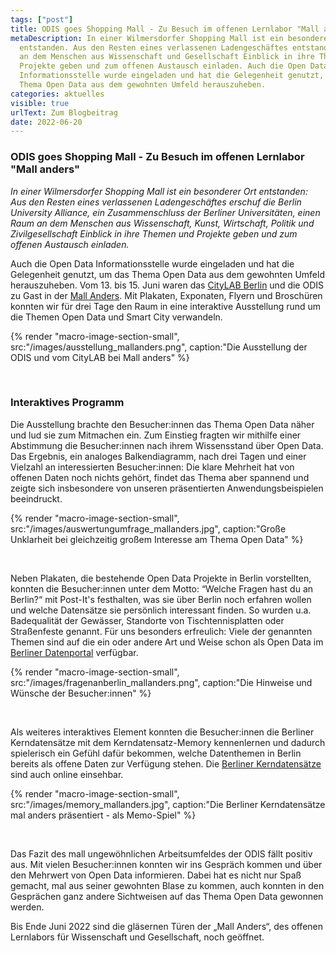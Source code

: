 ```yaml
---
tags: ["post"]
title: ODIS goes Shopping Mall - Zu Besuch im offenen Lernlabor "Mall anders"
metaDescription: In einer Wilmersdorfer Shopping Mall ist ein besonderer Ort
  entstanden. Aus den Resten eines verlassenen Ladengeschäftes entstand ein Raum
  an dem Menschen aus Wissenschaft und Gesellschaft Einblick in ihre Themen und
  Projekte geben und zum offenen Austausch einladen. Auch die Open Data
  Informationsstelle wurde eingeladen und hat die Gelegenheit genutzt, um das
  Thema Open Data aus dem gewohnten Umfeld herauszuheben.
categories: aktuelles
visible: true
urlText: Zum Blogbeitrag
date: 2022-06-20
---
```


### ODIS goes Shopping Mall - Zu Besuch im offenen Lernlabor "Mall anders"

_In einer Wilmersdorfer Shopping Mall ist ein besonderer Ort entstanden: Aus den Resten eines verlassenen Ladengeschäftes erschuf die Berlin University Alliance, ein Zusammenschluss der Berliner Universitäten, einen Raum an dem Menschen aus Wissenschaft, Kunst, Wirtschaft, Politik und Zivilgesellschaft Einblick in ihre Themen und Projekte geben und zum offenen Austausch einladen._

Auch die Open Data Informationsstelle wurde eingeladen und hat die Gelegenheit genutzt, um das Thema Open Data aus dem gewohnten Umfeld herauszuheben.
Vom 13. bis 15. Juni waren das [CityLAB Berlin](https://citylab-berlin.org/de/start/) und die ODIS zu Gast in der [Mall Anders](https://mall-anders.berlin). Mit Plakaten, Exponaten, Flyern und Broschüren konnten wir für drei Tage den Raum in eine interaktive Ausstellung rund um die Themen Open Data und Smart City verwandeln.

{% render "macro-image-section-small", src:"/images/ausstellung_mallanders.png", caption:"Die Ausstellung der ODIS und vom CityLAB bei Mall anders" %}

<br>

### Interaktives Programm

Die Ausstellung brachte den Besucher:innen das Thema Open Data näher und lud sie zum Mitmachen ein. Zum Einstieg fragten wir mithilfe einer Abstimmung die Besucher:innen nach ihrem Wissensstand über Open Data. Das Ergebnis, ein analoges Balkendiagramm, nach drei Tagen und einer Vielzahl an interessierten Besucher:innen: Die klare Mehrheit hat von offenen Daten noch nichts gehört, findet das Thema aber spannend und zeigte sich insbesondere von unseren präsentierten Anwendungsbeispielen beeindruckt.

{% render "macro-image-section-small", src:"/images/auswertungumfrage_mallanders.jpg", caption:"Große Unklarheit bei gleichzeitig großem Interesse am Thema Open Data" %}

<br>

Neben Plakaten, die bestehende Open Data Projekte in Berlin vorstellten, konnten die Besucher:innen unter dem Motto: “Welche Fragen hast du an Berlin?“ mit Post-It's festhalten, was sie über Berlin noch erfahren wollen und welche Datensätze sie persönlich interessant finden. So wurden u.a. Badequalität der Gewässer, Standorte von Tischtennisplatten oder Straßenfeste genannt. Für uns besonders erfreulich: Viele der genannten Themen sind auf die ein oder andere Art und Weise schon als Open Data im [Berliner Datenportal](https://daten.berlin.de/datensaetze) verfügbar.

{% render "macro-image-section-small", src:"/images/fragenanberlin_mallanders.png", caption:"Die Hinweise und Wünsche der Besucher:innen" %}

<br>

Als weiteres interaktives Element konnten die Besucher:innen die Berliner Kerndatensätze mit dem Kerndatensatz-Memory kennenlernen und dadurch spielerisch ein Gefühl dafür bekommen, welche Datenthemen in Berlin bereits als offene Daten zur Verfügung stehen. Die [Berliner Kerndatensätze](https://odis-berlin.de/projekte/kerndatensaetze) sind auch online einsehbar.

{% render "macro-image-section-small", src:"/images/memory_mallanders.jpg", caption:"Die Berliner Kerndatensätze mal anders präsentiert - als Memo-Spiel" %}

<br>

Das Fazit des mall ungewöhnlichen Arbeitsumfeldes der ODIS fällt positiv aus. Mit vielen Besucher:innen konnten wir ins Gespräch kommen und über den Mehrwert von Open Data informieren. Dabei hat es nicht nur Spaß gemacht, mal aus seiner gewohnten Blase zu kommen, auch konnten in den Gesprächen ganz andere Sichtweisen auf das Thema Open Data gewonnen werden.

Bis Ende Juni 2022 sind die gläsernen Türen der „Mall Anders“, des offenen Lernlabors für Wissenschaft und Gesellschaft, noch geöffnet.
